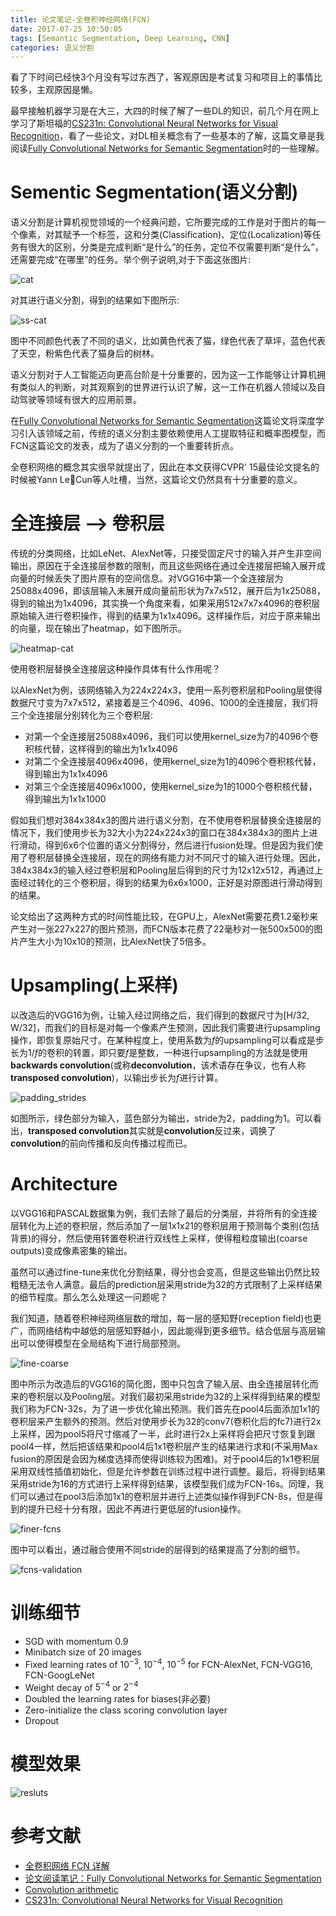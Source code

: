 ```yaml
---
title: 论文笔记-全卷积神经网络(FCN)
date: 2017-07-25 10:50:05
tags: [Semantic Segmentation, Deep Learning, CNN]
categories: 语义分割
---
```


看了下时间已经快3个月没有写过东西了，客观原因是考试复习和项目上的事情比较多，主观原因是懒。

最早接触机器学习是在大三，大四的时候了解了一些DL的知识，前几个月在网上学习了斯坦福的[CS231n: Convolutional Neural Networks for Visual Recognition](http://cs231n.stanford.edu)，看了一些论文，对DL相关概念有了一些基本的了解，这篇文章是我阅读[Fully Convolutional Networks for Semantic Segmentation](https://arxiv.org/abs/1411.4038v2)时的一些理解。

<!-- more -->

# Sementic Segmentation(语义分割)

语义分割是计算机视觉领域的一个经典问题，它所要完成的工作是对于图片的每一个像素，对其赋予一个标签，这和分类(Classification)、定位(Localization)等任务有很大的区别，分类是完成判断“是什么”的任务，定位不仅需要判断“是什么”，还需要完成“在哪里”的任务。举个例子说明,对于下面这张图片:

![cat](cat.png)

对其进行语义分割，得到的结果如下图所示:

![ss-cat](ss-cat.png)

图中不同颜色代表了不同的语义，比如黄色代表了猫，绿色代表了草坪，蓝色代表了天空，粉紫色代表了猫身后的树林。

语义分割对于人工智能迈向更高台阶是十分重要的，因为这一工作能够让计算机拥有类似人的判断，对其观察到的世界进行认识了解，这一工作在机器人领域以及自动驾驶等领域有很大的应用前景。

在[Fully Convolutional Networks for Semantic Segmentation](https://arxiv.org/abs/1411.4038v2)这篇论文将深度学习引入该领域之前，传统的语义分割主要依赖使用人工提取特征和概率图模型，而FCN这篇论文的发表，成为了语义分割的一个重要转折点。

全卷积网络的概念其实很早就提出了，因此在本文获得CVPR' 15最佳论文提名的时候被Yann LeCun等人吐槽，当然，这篇论文仍然具有十分重要的意义。

# 全连接层 --> 卷积层

传统的分类网络，比如LeNet、AlexNet等，只接受固定尺寸的输入并产生非空间输出，原因在于全连接层参数的限制，而且这些网络在通过全连接层把输入展开成向量的时候丢失了图片原有的空间信息。对VGG16中第一个全连接层为25088x4096，即该层输入未展开成向量前形状为7x7x512，展开后为1x25088，得到的输出为1x4096，其实换一个角度来看，如果采用512x7x7x4096的卷积层原始输入进行卷积操作，得到的结果为1x1x4096。这样操作后，对应于原来输出的向量，现在输出了heatmap，如下图所示。

![heatmap-cat](heatmap-cat.png)

使用卷积层替换全连接层这种操作具体有什么作用呢？

以AlexNet为例，该网络输入为224x224x3，使用一系列卷积层和Pooling层使得数据尺寸变为7x7x512，紧接着是三个4096、4096、1000的全连接层，我们将三个全连接层分别转化为三个卷积层:

* 对第一个全连接层25088x4096，我们可以使用kernel_size为7的4096个卷积核代替，这样得到的输出为1x1x4096
* 对第二个全连接层4096x4096，使用kernel_size为1的4096个卷积核代替，得到输出为1x1x4096
* 对第三个全连接层4096x1000，使用kernel_size为1的1000个卷积核代替，得到输出为1x1x1000

假如我们想对384x384x3的图片进行语义分割，在不使用卷积层替换全连接层的情况下，我们使用步长为32大小为224x224x3的窗口在384x384x3的图片上进行滑动，得到6x6个位置的语义分割得分，然后进行fusion处理。但是因为我们使用了卷积层替换全连接层，现在的网络有能力对不同尺寸的输入进行处理。因此，384x384x3的输入经过卷积层和Pooling层后得到的尺寸为12x12x512，再通过上面经过转化的三个卷积层，得到的结果为6x6x1000，正好是对原图进行滑动得到的结果。

论文给出了这两种方式的时间性能比较，在GPU上，AlexNet需要花费1.2毫秒来产生对一张227x227的图片预测，而FCN版本花费了22毫秒对一张500x500的图片产生大小为10x10的预测，比AlexNet快了5倍多。

# Upsampling(上采样)

以改造后的VGG16为例，让输入经过网络之后，我们得到的数据尺寸为[H/32, W/32]，而我们的目标是对每一个像素产生预测，因此我们需要进行upsampling操作，即恢复原始尺寸。在某种程度上，使用系数为$f$的upsampling可以看成是步长为$1/f$的卷积的转置，即只要$f$是整数，一种进行upsampling的方法就是使用**backwards convolution**(或称**deconvolution**，该术语存在争议，也有人称**transposed convolution**)，以输出步长为$f$进行计算。

![padding_strides](padding_strides.gif)

如图所示，绿色部分为输入，蓝色部分为输出，stride为2，padding为1。可以看出，**transposed convolution**其实就是**convolution**反过来，调换了**convolution**的前向传播和反向传播过程而已。

# Architecture

以VGG16和PASCAL数据集为例，我们去除了最后的分类层，并将所有的全连接层转化为上述的卷积层，然后添加了一层1x1x21的卷积层用于预测每个类别(包括背景)的得分，然后使用转置卷积进行双线性上采样，使得粗粒度输出(coarse outputs)变成像素密集的输出。

虽然可以通过fine-tune来优化分割结果，得分也会变高，但是这些输出仍然比较粗糙无法令人满意。最后的prediction层采用stride为32的方式限制了上采样结果的细节程度。那么怎么处理这一问题呢？

我们知道，随着卷积神经网络层数的增加，每一层的感知野(reception field)也更广，而网络结构中越低的层感知野越小，因此能得到更多细节。结合低层与高层输出可以使得模型在全局结构下进行局部预测。

![fine-coarse](fine-coarse.png)

图中所示为改造后的VGG16的简化图，图中只包含了输入层、由全连接层转化而来的卷积层以及Pooling层。对我们最初采用stride为32的上采样得到结果的模型我们称为FCN-32s，为了进一步优化输出预测。我们首先在pool4后面添加1x1的卷积层来产生额外的预测。然后对使用步长为32的conv7(卷积化后的fc7)进行2x上采样，因为pool5将尺寸缩减了一半，此时进行2x上采样将会把尺寸恢复到跟pool4一样，然后把该结果和pool4后1x1卷积层产生的结果进行求和(不采用Max fusion的原因是会因为梯度选择而使得训练较为困难)。对于pool4后的1x1卷积层采用双线性插值初始化，但是允许参数在训练过程中进行调整。最后，将得到结果采用stride为16的方式进行上采样得到结果，该模型我们成为FCN-16s。同理，我们可以通过在pool3后添加1x1的卷积层并进行上述类似操作得到FCN-8s，但是得到的提升已经十分有限，因此不再进行更低层的fusion操作。

![finer-fcns](finer-fcns.png)

图中可以看出，通过融合使用不同stride的层得到的结果提高了分割的细节。

![fcns-validation](fcns-validation.png)

# 训练细节

* SGD with momentum 0.9
* Minibatch size of 20 images
* Fixed learning rates of $10^{-3}$, $10^{-4}$, $10^{-5}$ for FCN-AlexNet, FCN-VGG16, FCN-GoogLeNet
* Weight decay of $5^{-4}$ or $2^{-4}$
* Doubled the learning rates for biases(非必要)
* Zero-initialize the class scoring convolution layer
* Dropout

# 模型效果

![resluts](results.png)

# 参考文献
* [全卷积网络 FCN 详解](http://www.cnblogs.com/gujianhan/p/6030639.html)
* [论文阅读笔记：Fully Convolutional Networks for Semantic Segmentation](http://blog.csdn.net/tangwei2014/article/details/46882257)
* [Convolution arithmetic](https://github.com/vdumoulin/conv_arithmetic)
* [CS231n: Convolutional Neural Networks for Visual Recognition](http://cs231n.stanford.edu)
